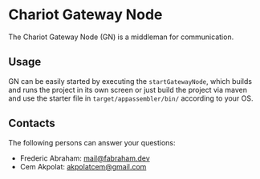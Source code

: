 # Chariot Gateway Node

The Chariot Gateway Node (GN) is a middleman for communication. 

## Usage

GN can be easily started by executing the `startGatewayNode`,  which builds and runs the project in its own screen or 
just build the project via maven and use the starter file in
`target/appassembler/bin/` according to your OS.

## Contacts

The following persons can answer your questions: 

- Frederic Abraham: [mail@fabraham.dev](mailto://mail@fabraham.dev)
- Cem Akpolat: [akpolatcem@gmail.com](mailto://akpolatcem@gmail.com)

 
